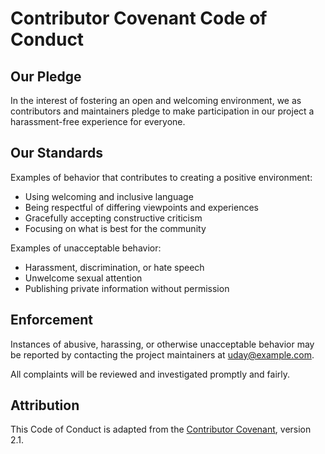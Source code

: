 # Contributor Covenant Code of Conduct

## Our Pledge

In the interest of fostering an open and welcoming environment, we as contributors and maintainers pledge to make participation in our project a harassment-free experience for everyone.

## Our Standards

Examples of behavior that contributes to creating a positive environment:

- Using welcoming and inclusive language
- Being respectful of differing viewpoints and experiences
- Gracefully accepting constructive criticism
- Focusing on what is best for the community

Examples of unacceptable behavior:

- Harassment, discrimination, or hate speech
- Unwelcome sexual attention
- Publishing private information without permission

## Enforcement

Instances of abusive, harassing, or otherwise unacceptable behavior may be reported by contacting the project maintainers at uday@example.com.

All complaints will be reviewed and investigated promptly and fairly.

## Attribution

This Code of Conduct is adapted from the [Contributor Covenant](https://www.contributor-covenant.org/), version 2.1.
